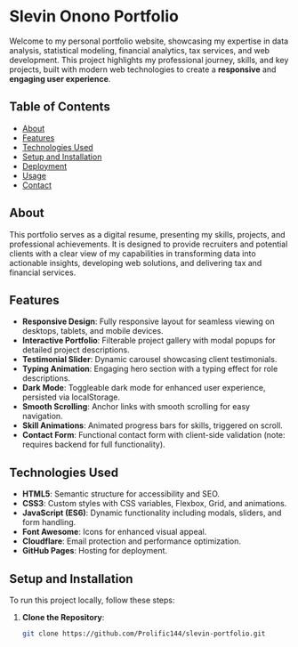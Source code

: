 # Slevin Onono Portfolio

Welcome to my personal portfolio website, showcasing my expertise in data analysis, statistical modeling, financial analytics, tax services, and web development. This project highlights my professional journey, skills, and key projects, built with modern web technologies to create a **responsive** and **engaging user experience**.

## Table of Contents

- [About](#about)
- [Features](#features)
- [Technologies Used](#technologies-used)
- [Setup and Installation](#setup-and-installation)
- [Deployment](#deployment)
- [Usage](#usage)
- [Contact](#contact)

## About

This portfolio serves as a digital resume, presenting my skills, projects, and professional achievements. It is designed to provide recruiters and potential clients with a clear view of my capabilities in transforming data into actionable insights, developing web solutions, and delivering tax and financial services.

## Features

- **Responsive Design**: Fully responsive layout for seamless viewing on desktops, tablets, and mobile devices.
- **Interactive Portfolio**: Filterable project gallery with modal popups for detailed project descriptions.
- **Testimonial Slider**: Dynamic carousel showcasing client testimonials.
- **Typing Animation**: Engaging hero section with a typing effect for role descriptions.
- **Dark Mode**: Toggleable dark mode for enhanced user experience, persisted via localStorage.
- **Smooth Scrolling**: Anchor links with smooth scrolling for easy navigation.
- **Skill Animations**: Animated progress bars for skills, triggered on scroll.
- **Contact Form**: Functional contact form with client-side validation (note: requires backend for full functionality).

## Technologies Used

- **HTML5**: Semantic structure for accessibility and SEO.
- **CSS3**: Custom styles with CSS variables, Flexbox, Grid, and animations.
- **JavaScript (ES6)**: Dynamic functionality including modals, sliders, and form handling.
- **Font Awesome**: Icons for enhanced visual appeal.
- **Cloudflare**: Email protection and performance optimization.
- **GitHub Pages**: Hosting for deployment.

## Setup and Installation

To run this project locally, follow these steps:

1. **Clone the Repository**:
   ```bash
   git clone https://github.com/Prolific144/slevin-portfolio.git
